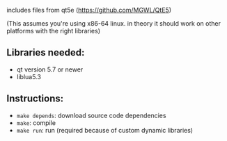 includes files from qt5e (https://github.com/MGWL/QtE5)

(This assumes you're using x86-64 linux. in theory it should work on other platforms with the right libraries)

## Libraries needed:
- qt version 5.7 or newer
- liblua5.3

## Instructions:
- `make depends`: download source code dependencies
- `make`: compile
- `make run`: run (required because of custom dynamic libraries)